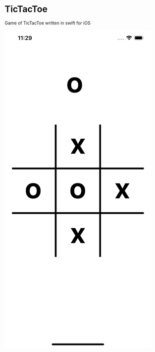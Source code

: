 # TicTacToe
Game of TicTacToe written in swift for iOS

![alt text](https://github.com/PiotrWesoly/TicTacToe/blob/master/Simulator%20Screen%20Shot%20-%20iPhone%2011%20Pro%20Max%20-%202022-07-24%20at%2011.29.05.png?raw=true)


